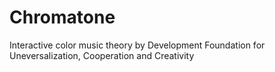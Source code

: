 # Chromatone
Interactive color music theory
by Development Foundation for Uneversalization, Cooperation and Creativity
